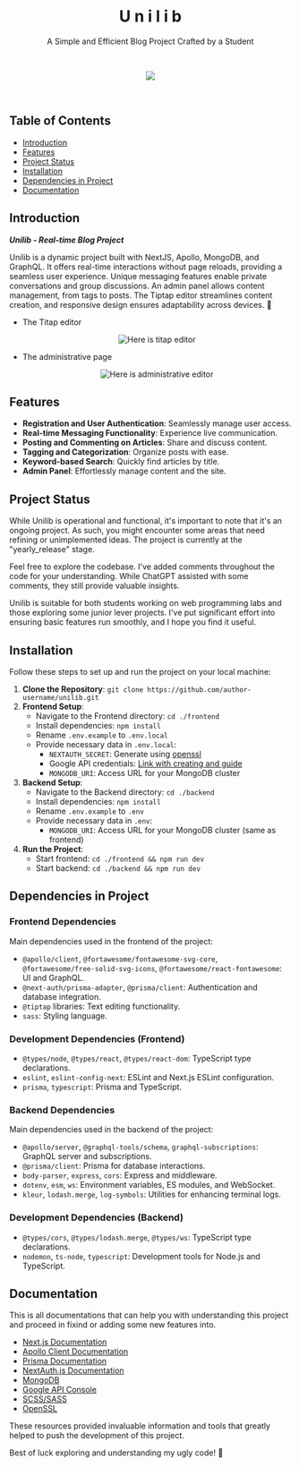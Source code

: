 <h1 align="center"> U n i l i b </h1>
<p align="center">
    A Simple and Efficient Blog Project Crafted by a Student
</p>
<br>
<p align="center">
	<img src="https://i.imgur.com/4c2bItC.gif">
</p>
<br>

## Table of Contents
- [Introduction](#introduction)
- [Features](#features)
- [Project Status](#project-status)
- [Installation](#installation)
- [Dependencies in Project](#dependencies-in-project)
- [Documentation](#documentation)

## Introduction

***Unilib - Real-time Blog Project***

Unilib is a dynamic project built with NextJS, Apollo, MongoDB, and GraphQL. It offers real-time interactions without page reloads, providing a seamless user experience. Unique messaging features enable private conversations and group discussions. An admin panel allows content management, from tags to posts. The Tiptap editor streamlines content creation, and responsive design ensures adaptability across devices. 🌟

 - The Titap editor
    <p align="center">
        <img src="https://i.imgur.com/IFQe9Lk.png" alt="Here is titap editor">
    </p>

- The administrative page
    <p align="center">
        <img src="https://i.imgur.com/UnJExhB.png" alt="Here is administrative editor">
    </p>

## Features

- **Registration and User Authentication**: Seamlessly manage user access.
- **Real-time Messaging Functionality**: Experience live communication.
- **Posting and Commenting on Articles**: Share and discuss content.
- **Tagging and Categorization**: Organize posts with ease.
- **Keyword-based Search**: Quickly find articles by title.
- **Admin Panel**: Effortlessly manage content and the site.

## Project Status

While Unilib is operational and functional, it's important to note that it's an ongoing project. As such, you might encounter some areas that need refining or unimplemented ideas. The project is currently at the "yearly_release" stage.

Feel free to explore the codebase. I've added comments throughout the code for your understanding. While ChatGPT assisted with some comments, they still provide valuable insights.

Unilib is suitable for both students working on web programming labs and those exploring some junior lever projects. I've put significant effort into ensuring basic features run smoothly, and I hope you find it useful.

## Installation

Follow these steps to set up and run the project on your local machine:

1. **Clone the Repository**: `git clone https://github.com/author-username/unilib.git`
2. **Frontend Setup**:
	- Navigate to the Frontend directory: `cd ./frontend`
	- Install dependencies: `npm install`
	- Rename `.env.example` to `.env.local`
	- Provide necessary data in `.env.local`:
	  - `NEXTAUTH_SECRET`: Generate using [openssl](https://next-auth.js.org/configuration/options#secret)
	  - Google API credentials: [Link with creating and guide](https://developers.google.com/identity/oauth2/web/guides/get-google-api-clientid)
	  - `MONGODB_URI`: Access URL for your MongoDB cluster
3. **Backend Setup**:
	- Navigate to the Backend directory: `cd ./backend`
	- Install dependencies: `npm install`
	- Rename `.env.example` to `.env`
	- Provide necessary data in `.env`:
	  - `MONGODB_URI`: Access URL for your MongoDB cluster (same as frontend)
4. **Run the Project**:
	- Start frontend: `cd ./frontend && npm run dev`
	- Start backend: `cd ./backend && npm run dev`

## Dependencies in Project

### Frontend Dependencies

Main dependencies used in the frontend of the project:

- `@apollo/client`, `@fortawesome/fontawesome-svg-core`, `@fortawesome/free-solid-svg-icons`, `@fortawesome/react-fontawesome`: UI and GraphQL.
- `@next-auth/prisma-adapter`, `@prisma/client`: Authentication and database integration.
- `@tiptap` libraries: Text editing functionality.
- `sass`: Styling language.

### Development Dependencies (Frontend)

- `@types/node`, `@types/react`, `@types/react-dom`: TypeScript type declarations.
- `eslint`, `eslint-config-next`: ESLint and Next.js ESLint configuration.
- `prisma`, `typescript`: Prisma and TypeScript.

### Backend Dependencies

Main dependencies used in the backend of the project:

- `@apollo/server`, `@graphql-tools/schema`, `graphql-subscriptions`: GraphQL server and subscriptions.
- `@prisma/client`: Prisma for database interactions.
- `body-parser`, `express`, `cors`: Express and middleware.
- `dotenv`, `esm`, `ws`: Environment variables, ES modules, and WebSocket.
- `kleur`, `lodash.merge`, `log-symbols`: Utilities for enhancing terminal logs.

### Development Dependencies (Backend)

- `@types/cors`, `@types/lodash.merge`, `@types/ws`: TypeScript type declarations.
- `nodemon`, `ts-node`, `typescript`: Development tools for Node.js and TypeScript.

## Documentation

This is all documentations that can help you with understanding this project and proceed in fixind or adding some new features into.

- [Next.js Documentation](https://nextjs.org/docs)
- [Apollo Client Documentation](https://www.apollographql.com/docs/react/)
- [Prisma Documentation](https://www.prisma.io/docs/)
- [NextAuth.js Documentation](https://next-auth.js.org/getting-started/introduction)
- [MongoDB](https://www.mongodb.com/)
- [Google API Console](https://developers.google.com/identity/oauth2/web/guides/get-google-api-clientid)
- [SCSS/SASS](https://sass-lang.com/documentation/)
- [OpenSSL](https://www.openssl.org/docs/)

These resources provided invaluable information and tools that greatly helped to push the development of this project.

Best of luck exploring and understanding my ugly code! 🚀
